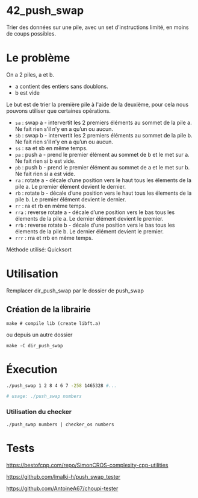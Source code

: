 # 42_push_swap
Trier des données sur une pile, avec un set d’instructions limité,
en moins de coups possibles.

# Le problème

On a 2 piles, a et b. 

- a contient des entiers sans doublons.
- b est vide

Le but est de trier la première pile à l'aide de la deuxième, pour cela nous pouvons
utiliser que certaines opérations.

- `sa` : swap a - intervertit les 2 premiers éléments au sommet de la pile a. Ne fait
rien s’il n’y en a qu’un ou aucun.
- `sb` : swap b - intervertit les 2 premiers éléments au sommet de la pile b. Ne fait
rien s’il n’y en a qu’un ou aucun.
- `ss` : sa et sb en même temps.
- `pa` : push a - prend le premier élément au sommet de b et le met sur a. Ne fait
rien si b est vide.
- `pb` : push b - prend le premier élément au sommet de a et le met sur b. Ne fait
rien si a est vide.
- `ra` : rotate a - décale d’une position vers le haut tous les élements de la pile a.
Le premier élément devient le dernier.
- `rb` : rotate b - décale d’une position vers le haut tous les élements de la pile b.
Le premier élément devient le dernier.
- `rr` : ra et rb en même temps.
- `rra` : reverse rotate a - décale d’une position vers le bas tous les élements de
la pile a. Le dernier élément devient le premier.
- `rrb` : reverse rotate b - décale d’une position vers le bas tous les élements de
la pile b. Le dernier élément devient le premier.
- `rrr` : rra et rrb en même temps.

Méthode utilisé: Quicksort

# Utilisation

Remplacer dir_push_swap par le dossier de push_swap

## Création de la librairie

```shell
make # compile lib (create libft.a)
```
ou depuis un autre dossier
```shell
make -C dir_push_swap
```

# Éxecution

```bash
./push_swap 1 2 8 4 6 7 -258 1465328 #...

# usage: ./push_swap numbers
```

### Utilisation du checker

`./push_swap numbers | checker_os numbers`

# Tests

https://bestofcpp.com/repo/SimonCROS-complexity-cpp-utilities

https://github.com/lmalki-h/push_swap_tester

https://github.com/AntoineA67/choupi-tester
